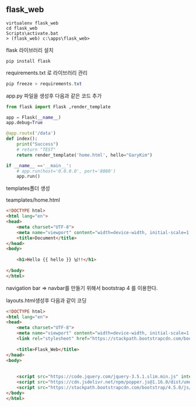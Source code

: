 ## flask_web

```shell
virtualenv flask_web 
cd flask_web 
Scripts\activate.bat
> (flask_web) c:\apps\flask_web>
```

flask 라이브러리 설치

```shell
pip install flask
```

requirements.txt 로 라이브러리 관리

```powershell
pip freeze > requirements.txt
```

app.py 파일을 생성후 다음과 같은 코드 추가



```python
from flask import Flask ,render_template

app = Flask(__name__)
app.debug=True

@app.route('/data')
def index():
    print("Success")
    # return "TEST"
    return render_template('home.html', hello="GaryKim")

if __name__ =='__main__':
    # app.run(host='0.0.0.0', port='8080')
    app.run()
```





templates폴더 생성

teamplates/home.html

```html
<!DOCTYPE html>
<html lang="en">
<head>
    <meta charset="UTF-8">
    <meta name="viewport" content="width=device-width, initial-scale=1.0">
    <title>Document</title>
</head>
<body>
    
    <h1>Hello {{ hello }} 님!!</h1>
   
</body>
</html>
```



navigation bar => navbar를 만들기 위해서 bootstrap 4 를 이용한다.

layouts.html생성후 다음과 같이 코딩

```html
<!DOCTYPE html>
<html lang="en">
<head>
    <meta charset="UTF-8">
    <meta name="viewport" content="width=device-width, initial-scale=1.0">
    <link rel="stylesheet" href="https://stackpath.bootstrapcdn.com/bootstrap/4.5.0/css/bootstrap.min.css" integrity="sha384-9aIt2nRpC12Uk9gS9baDl411NQApFmC26EwAOH8WgZl5MYYxFfc+NcPb1dKGj7Sk" crossorigin="anonymous">
    
    <title>Flask_Web</title>
</head>
<body>
    
    
    <script src="https://code.jquery.com/jquery-3.5.1.slim.min.js" integrity="sha384-DfXdz2htPH0lsSSs5nCTpuj/zy4C+OGpamoFVy38MVBnE+IbbVYUew+OrCXaRkfj" crossorigin="anonymous"></script>
    <script src="https://cdn.jsdelivr.net/npm/popper.js@1.16.0/dist/umd/popper.min.js" integrity="sha384-Q6E9RHvbIyZFJoft+2mJbHaEWldlvI9IOYy5n3zV9zzTtmI3UksdQRVvoxMfooAo" crossorigin="anonymous"></script>
    <script src="https://stackpath.bootstrapcdn.com/bootstrap/4.5.0/js/bootstrap.min.js" integrity="sha384-OgVRvuATP1z7JjHLkuOU7Xw704+h835Lr+6QL9UvYjZE3Ipu6Tp75j7Bh/kR0JKI" crossorigin="anonymous"></script>
</body>
</html>
```